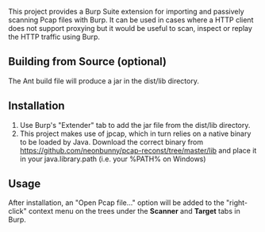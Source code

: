 This project provides a Burp Suite extension for importing and passively scanning Pcap files with Burp. It can be used in cases 
where a HTTP client does not support proxying but it would be useful to scan, inspect or replay the HTTP traffic using Burp. 

Building from Source (optional)
-------------------------------
The Ant build file will produce a jar in the dist/lib directory.

Installation
------------
1. Use Burp's "Extender" tab to add the jar file from the dist/lib directory.
2. This project makes use of jpcap, which in turn relies on a native binary to be loaded by Java. 
Download the correct binary from https://github.com/neonbunny/pcap-reconst/tree/master/lib 
and place it in your java.library.path (i.e. your %PATH% on Windows) 

Usage
-----
After installation, an "Open Pcap file..." option will be added to the "right-click" 
context menu on the trees under the **Scanner** and **Target** tabs in Burp.

